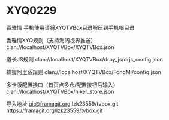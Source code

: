 # XYQ0229
香雅情
手机使用请将XYQTVBox目录解压到手机根目录

香雅情XYQ规则（支持海阔视界推送）
clan://localhost/XYQTVBox/XYQTVBox.json

道长JS规则
clan://localhost/XYQTVBox/drpy_js/drjs_config.json

蜂蜜阿里系规则
clan://localhost/XYQTVBox/FongMi/config.json

多仓版配置接口（首页点多仓/配置按钮后输入）
clan://localhost/XYQTVBox/hiker_store.json

导入地址
git@framagit.org:lzk23559/tvbox.git
https://framagit.org/lzk23559/tvbox.git
